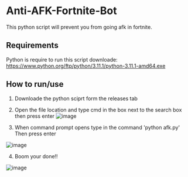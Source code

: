# Anti-AFK-Fortnite-Bot
This python script will prevent you from going afk in fortnite.



## Requirements



Python is require to run this script downloade: https://www.python.org/ftp/python/3.11.1/python-3.11.1-amd64.exe
## How to run/use
1. Downloade the python sciprt form the releases tab


2. Open the file location and type cmd in the box next to the search box then press enter
![image](https://user-images.githubusercontent.com/108309197/208279385-0cebe145-b00b-4f07-bce9-c919f2ce253e.png)


3. When command prompt opens type in the command 'python afk.py' Then press enter

![image](https://user-images.githubusercontent.com/108309197/208279477-746d1b7c-945f-4383-9658-2e0d86e40857.png)


4. Boom your done!!

![image](https://user-images.githubusercontent.com/108309197/208279652-80e5a7f1-1973-4bd9-9385-b43fc005b944.png)
